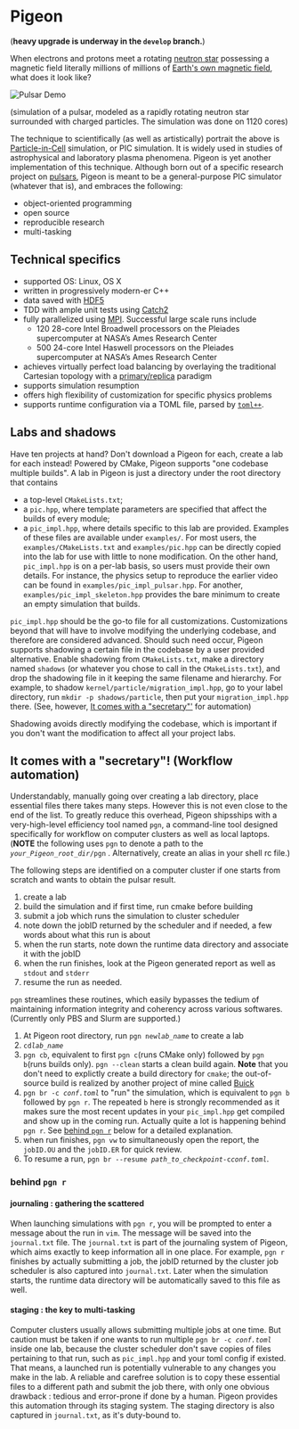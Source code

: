 # Pigeon
(**heavy upgrade is underway in the `develop` branch.**)

When electrons and protons meet a rotating [neutron star](https://en.wikipedia.org/wiki/Neutron_star) possessing a magnetic field literally millions of millions of [Earth's own magnetic field](https://en.wikipedia.org/wiki/Earth%27s_magnetic_field), what does it look like?

![Pulsar Demo](examples/pulsar-demo.gif)

(simulation of a pulsar, modeled as a rapidly rotating neutron star surrounded with charged particles. The simulation was done on 1120 cores)

The technique to scientifically (as well as artistically) portrait the above is [Particle-in-Cell](https://en.wikipedia.org/wiki/Particle-in-cell) simulation, or PIC simulation. It is widely used in studies of astrophysical and laboratory plasma phenomena. Pigeon is yet another implementation of this technique. Although born out of a specific research project on [pulsars](https://en.wikipedia.org/wiki/Pulsar), Pigeon is meant to be a general-purpose PIC simulator (whatever that is), and embraces the following:
* object-oriented programming
* open source
* reproducible research
* multi-tasking

## Technical specifics
* supported OS: Linux, OS X
* written in progressively modern-er C++
* data saved with [HDF5](https://en.wikipedia.org/wiki/Hierarchical_Data_Format)
* TDD with ample unit tests using [Catch2](https://github.com/catchorg/Catch2)
* fully parallelized using [MPI](https://en.wikipedia.org/wiki/Message_Passing_Interface). Successful large scale runs include
    * 120 28-core Intel Broadwell processors on the Pleiades supercomputer at NASA’s Ames Research Center
    * 500 24-core Intel Haswell processors on the Pleiades supercomputer at NASA’s Ames Research Center
* achieves virtually perfect load balancing by overlaying the traditional
Cartesian topology with a [primary/replica](https://en.wikipedia.org/wiki/Master/slave_(technology)) paradigm
* supports simulation resumption
* offers high flexibility of customization for specific physics problems
* supports runtime configuration via a TOML file, parsed by [`toml++`](https://github.com/marzer/tomlplusplus/).

## Labs and shadows
Have ten projects at hand? Don't download a Pigeon for each, create a lab for each instead! 
Powered by CMake, Pigeon supports "one codebase multiple builds". A lab in Pigeon is just a directory under the root directory that contains
* a top-level `CMakeLists.txt`;
* a `pic.hpp`, where template parameters are specified that affect the builds of every module;
* a `pic_impl.hpp`, where details specific to this lab are provided.
Examples of these files are available under `examples/`. For most users, the `examples/CMakeLists.txt` and `examples/pic.hpp` can be directly copied into the lab for use with little to none modification. On the other hand, `pic_impl.hpp` is on a per-lab basis, so users must provide their own details. For instance, the physics setup to reproduce the earlier video can be found in `examples/pic_impl_pulsar.hpp`. For another, `examples/pic_impl_skeleton.hpp` provides the bare minimum to create an empty simulation that builds.

`pic_impl.hpp` should be the go-to file for all customizations. Customizations beyond that will have to involve modifying the underlying codebase, and therefore are considered advanced. Should such need occur, Pigeon supports shadowing a certain file in the codebase by a user provided alternative. Enable shadowing from `CMakeLists.txt`, make a directory named `shadows` (or whatever you chose to call in the `CMakeLists.txt`), and drop the shadowing file in it keeping the same filename and hierarchy. For example, to shadow `kernel/particle/migration_impl.hpp`, go to your label directory, run `mkdir -p shadows/particle`, then put your `migration_impl.hpp` there. (See, however, [It comes with a "secretary"'](#pgn) for automation)

Shadowing avoids directly modifying the codebase, which is important if you don't want the modification to affect all your project labs.

<a name="pgn"></a>
## It comes with a "secretary"! (Workflow automation)
Understandably, manually going over creating a lab directory, place essential files there takes many steps. However this is not even close to the end of the list. To greatly reduce this overhead, Pigeon shipsships with a very-high-level efficiency tool named `pgn`, a command-line tool designed
specifically for workflow on computer clusters as well as local laptops. (**NOTE** the following uses `pgn` to denote a path to the
*`your_Pigeon_root_dir`*`/pgn`
. Alternatively, create an alias in your shell rc file.)

The following steps are identified on a computer cluster if one starts from scratch and wants to obtain the pulsar result.
1. create a lab
2. build the simulation and if first time, run cmake before building
3. submit a job which runs the simulation to cluster scheduler
4. note down the jobID returned by the scheduler and if needed, a few words about what this run is about
5. when the run starts, note down the runtime data directory and associate it with the jobID
5. when the run finishes, look at the Pigeon generated report as well as `stdout` and `stderr`
6. resume the run as needed.

`pgn` streamlines these routines, which easily bypasses the tedium of maintaining
information integrity and coherency across various softwares. (Currently only PBS
and Slurm are supported.)
1. At Pigeon root directory, run `pgn new`*`lab_name`* to create a lab
2. `cd`*`lab_name`*
3. `pgn cb`, equivalent to first `pgn c`(runs CMake only) followed by `pgn b`(runs builds only). `pgn --clean` starts a clean build again. **Note** that you don't need to explictly create a build directory for `cmake`; the out-of-source build is realized by another project of mine called [Buick](https://github.com/hoorayphyer/Buick)
4. `pgn br -c `*`conf.toml`* to "run" the simulation, which is equivalent to `pgn b` followed by `pgn r`. The repeated `b` here is strongly recommended as it makes sure the most recent updates in your `pic_impl.hpp` get compiled and show up in the coming run. Actually quite a lot is happening behind `pgn r`. See [behind `pgn r`](#behind_pgn_r) below for a detailed explanation.
5. when run finishes, `pgn vw` to simultaneously open the report, the `jobID.OU` and the `jobID.ER` for quick review.
6. To resume a run, `pgn br --resume `*`path_to_checkpoint`*` -c `*`conf.toml`*.

<a name="behind_pgn_r"></a>
### behind `pgn r`
#### journaling : gathering the scattered
When launching simulations with `pgn r`, you will be prompted to enter a message about the run in `vim`. The message will be saved into the `journal.txt` file. The `journal.txt` is part of the journaling system of Pigeon, which aims exactly to keep information all in one place. For example, `pgn r` finishes by actually submitting a job, the jobID returned by the cluster job scheduler is also captured into `journal.txt`. Later when the simulation starts, the runtime data directory will be automatically saved to this file as well.
#### staging : the key to multi-tasking
Computer clusters usually allows submitting multiple jobs at one time. But caution must be taken if one wants to run multiple `pgn br -c `*`conf.toml`* inside one lab, because the cluster scheduler don't save copies of files pertaining to that run, such as `pic_impl.hpp` and your toml config if existed. That means, a launched run is potentially vulnerable to any changes you make in the lab. A reliable and carefree solution is to copy these essential files to a different path and submit the job there, with only one obvious drawback : tedious and error-prone if done by a human. Pigeon provides this automation through its staging system. The staging directory is also captured in `journal.txt`, as it's duty-bound to.
